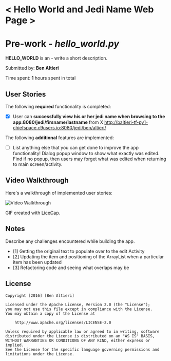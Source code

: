 # < Hello World and Jedi Name Web Page >

# Pre-work - *hello_world.py*

**HELLO_WORLD** is an - write a short description.

Submitted by: **Ben Altieri**

Time spent: **1** hours spent in total

## User Stories

The following **required** functionality is completed:

* [x] User can **successfully view his or her jedi name when browsing to the app:8080/jedi/firsname/lastname** from X
http://baltieri-tf-py1-chiefspace.c9users.io:8080/jedi/ben/altieri/

The following **additional** features are implemented:

* [ ] List anything else that you can get done to improve the app functionality!
Dialog popup window to show what exactly was edited.  Find if no popup, then users may forget what was edited when returning to main screen/activity.

## Video Walkthrough 

Here's a walkthrough of implemented user stories:

<img src='https://www.google.com' title='Video Walkthrough' width='' alt='Video Walkthrough' />

GIF created with [LiceCap](http://www.cockos.com/licecap/).

## Notes

Describe any challenges encountered while building the app.
* [1] Getting the original text to populate over to the edit Activity
* [2] Updating the item and positioning of the ArrayList when a particular item has been updated
* [3] Refactoring code and seeing what overlaps may be

## License

    Copyright [2016] [Ben Altieri]

    Licensed under the Apache License, Version 2.0 (the "License");
    you may not use this file except in compliance with the License.
    You may obtain a copy of the License at

        http://www.apache.org/licenses/LICENSE-2.0

    Unless required by applicable law or agreed to in writing, software
    distributed under the License is distributed on an "AS IS" BASIS,
    WITHOUT WARRANTIES OR CONDITIONS OF ANY KIND, either express or implied.
    See the License for the specific language governing permissions and
    limitations under the License.
